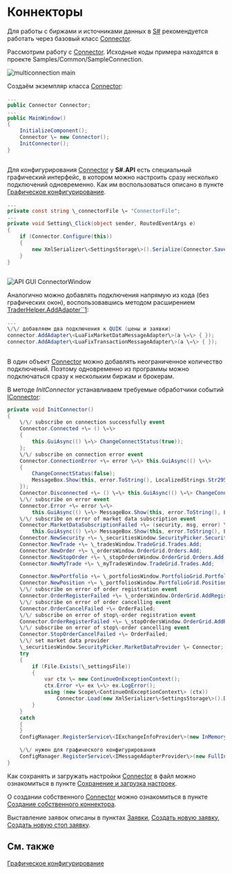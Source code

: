 # Коннекторы

Для работы с биржами и источниками данных в [S\#](StockSharpAbout.md) рекомендуется работать через базовый класс [Connector](../api/StockSharp.Algo.Connector.html). 

Рассмотрим работу с [Connector](../api/StockSharp.Algo.Connector.html). Исходные коды примера находятся в проекте Samples\/Common\/SampleConnection.

![multiconnection main](~/images/multiconnection_main.png)

Создаём экземпляр класса [Connector](../api/StockSharp.Algo.Connector.html):

```cs
...
public Connector Connector;
...
public MainWindow()
{
	InitializeComponent();
	Connector \= new Connector();
	InitConnector();
}
		
```

Для конфигурирования [Connector](../api/StockSharp.Algo.Connector.html) у **S\#.API** есть специальный графический интерфейс, в котором можно настроить сразу несколько подключений одновременно. Как им воспользоваться описано в пункте [Графическое конфигурирование](API_ConnectorsUIConfiguration.md). 

```cs
...
private const string \_connectorFile \= "ConnectorFile";
...
private void Setting\_Click(object sender, RoutedEventArgs e)
{
	if (Connector.Configure(this))
	{
		new XmlSerializer\<SettingsStorage\>().Serialize(Connector.Save(), \_connectorFile);
	}
}
	  				
```

![API GUI ConnectorWindow](~/images/API_GUI_ConnectorWindow.png)

Аналогично можно добавлять подключения напрямую из кода (без графических окон), воспользовавшись методом расширением [TraderHelper.AddAdapter\`\`1](../api/StockSharp.Algo.TraderHelper.AddAdapter``1.html):

```cs
...
\/\/ добавляем два подключения к QUIK (цены и заявки)
connector.AddAdapter\<LuaFixMarketDataMessageAdapter\>(a \=\> { });
connector.AddAdapter\<LuaFixTransactionMessageAdapter\>(a \=\> { });
	  				
```

В один объект [Connector](../api/StockSharp.Algo.Connector.html) можно добавлять неограниченное количество подключений. Поэтому одновременно из программы можно подключаться сразу к нескольким биржам и брокерам.

В методе *InitConnector* устанавливаем требуемые обработчики событий [IConnector](../api/StockSharp.BusinessEntities.IConnector.html):

```cs
private void InitConnector()
{
	\/\/ subscribe on connection successfully event
	Connector.Connected +\= () \=\>
	{
		this.GuiAsync(() \=\> ChangeConnectStatus(true));
	};
	\/\/ subscribe on connection error event
	Connector.ConnectionError +\= error \=\> this.GuiAsync(() \=\>
	{
		ChangeConnectStatus(false);
		MessageBox.Show(this, error.ToString(), LocalizedStrings.Str2959);
	});
	Connector.Disconnected +\= () \=\> this.GuiAsync(() \=\> ChangeConnectStatus(false));
	\/\/ subscribe on error event
	Connector.Error +\= error \=\>
		this.GuiAsync(() \=\> MessageBox.Show(this, error.ToString(), LocalizedStrings.Str2955));
	\/\/ subscribe on error of market data subscription event
	Connector.MarketDataSubscriptionFailed +\= (security, msg, error) \=\>
		this.GuiAsync(() \=\> MessageBox.Show(this, error.ToString(), LocalizedStrings.Str2956Params.Put(msg.DataType, security)))
	Connector.NewSecurity +\= \_securitiesWindow.SecurityPicker.Securities.Add;
	Connector.NewTrade +\= \_tradesWindow.TradeGrid.Trades.Add;
	Connector.NewOrder +\= \_ordersWindow.OrderGrid.Orders.Add;
	Connector.NewStopOrder +\= \_stopOrdersWindow.OrderGrid.Orders.Add;
	Connector.NewMyTrade +\= \_myTradesWindow.TradeGrid.Trades.Add;
	
	Connector.NewPortfolio +\= \_portfoliosWindow.PortfolioGrid.Portfolios.Add;
	Connector.NewPosition +\= \_portfoliosWindow.PortfolioGrid.Positions.Add;
	\/\/ subscribe on error of order registration event
	Connector.OrderRegisterFailed +\= \_ordersWindow.OrderGrid.AddRegistrationFail;
	\/\/ subscribe on error of order cancelling event
	Connector.OrderCancelFailed +\= OrderFailed;
	\/\/ subscribe on error of stop\-order registration event
	Connector.OrderRegisterFailed +\= \_stopOrdersWindow.OrderGrid.AddRegistrationFail;
	\/\/ subscribe on error of stop\-order cancelling event
	Connector.StopOrderCancelFailed +\= OrderFailed;
	\/\/ set market data provider
	\_securitiesWindow.SecurityPicker.MarketDataProvider \= Connector;
	try
	{
		if (File.Exists(\_settingsFile))
		{
			var ctx \= new ContinueOnExceptionContext();
			ctx.Error +\= ex \=\> ex.LogError();
			using (new Scope\<ContinueOnExceptionContext\> (ctx))
				Connector.Load(new XmlSerializer\<SettingsStorage\>().Deserialize(\_settingsFile));
		}
	}
	catch
	{
	}
	ConfigManager.RegisterService\<IExchangeInfoProvider\>(new InMemoryExchangeInfoProvider());
	
	\/\/ нужен для графического конфигурирования
	ConfigManager.RegisterService\<IMessageAdapterProvider\>(new FullInMemoryMessageAdapterProvider(Connector.Adapter.InnerAdapters));
}
```

Как сохранять и загружать настройки [Connector](../api/StockSharp.Algo.Connector.html) в файл можно ознакомиться в пункте [Сохранение и загрузка настроек](API_Connectors_SaveConnectorSettings.md).

О создании собственного [Connector](../api/StockSharp.Algo.Connector.html) можно ознакомиться в пункте [Создание собственного коннектора](ConnectorCreating.md).

Выставление заявок описаны в пунктах [Заявки](Orders.md), [Создать новую заявку](CreateNewOrder.md), [Создать новую стоп заявку](API_StopOrders.md). 

## См. также

[Графическое конфигурирование](API_ConnectorsUIConfiguration.md)
